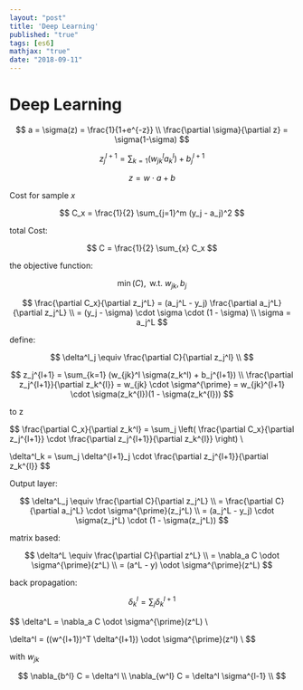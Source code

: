 ```yaml
---
layout: "post"
title: 'Deep Learning'
published: "true"
tags: [es6]
mathjax: "true"
date: "2018-09-11"
---
```


# Deep Learning

$$
a = \sigma(z) = \frac{1}{1+e^{-z}} \\
\frac{\partial \sigma}{\partial z} = \sigma(1-\sigma)
$$

$$
z_j^{l+1} = \sum_{k=1} (w_{jk}^l a_k^l) + b_j^{l+1}
$$

$$
z = w \cdot a + b
$$

Cost for sample $x$

$$
C_x = \frac{1}{2} \sum_{j=1}^m (y_j - a_j)^2
$$

total Cost:

$$
C = \frac{1}{2} \sum_{x} C_x
$$

the objective function:

$$
\min(C), \text{ w.t. } w_{jk}, b_j
$$

$$
\frac{\partial C_x}{\partial z_j^L} = (a_j^L - y_j) \frac{\partial a_j^L}{\partial z_j^L} \\
= (y_j - \sigma) \cdot \sigma \cdot (1 - \sigma) \\
\sigma = a_j^L
$$

define:

$$
\delta^l_j \equiv \frac{\partial C}{\partial z_j^l} \\
$$

$$
z_j^{l+1} = \sum_{k=1} (w_{jk}^l \sigma(z_k^l) + b_j^{l+1}) \\
\frac{\partial z_j^{l+1}}{\partial z_k^{l}} = w_{jk} \cdot \sigma^{\prime} = w_{jk}^{l+1} \cdot \sigma(z_k^{l})(1 - \sigma(z_k^{l}))
$$

to z

$$
\frac{\partial C_x}{\partial z_k^l} = \sum_j \left( \frac{\partial C_x}{\partial z_j^{l+1}} \cdot \frac{\partial z_j^{l+1}}{\partial z_k^{l}} \right) \\

\delta^l_k = \sum_j \delta^{l+1}_j \cdot \frac{\partial z_j^{l+1}}{\partial z_k^{l}}
$$

Output layer:

$$
\delta^L_j \equiv \frac{\partial C}{\partial z_j^L} \\
= \frac{\partial C}{\partial a_j^L} \cdot \sigma^{\prime}(z_j^L) \\
= (a_j^L - y_j) \cdot \sigma(z_j^L) \cdot (1 - \sigma(z_j^L))
$$

matrix based:

$$
\delta^L \equiv \frac{\partial C}{\partial z^L} \\
= \nabla_a C \odot \sigma^{\prime}(z^L) \\
= (a^L - y) \odot \sigma^{\prime}(z^L)
$$

back propagation:

$$
\delta^l_k = \sum_j \delta^{l+1}_k
$$

$$
\delta^L = \nabla_a C \odot \sigma^{\prime}(z^L) \\

\delta^l = ((w^{l+1})^T \delta^{l+1}) \odot \sigma^{\prime}(z^l) \\
$$

with $w_{jk}$

$$
\nabla_{b^l} C = \delta^l \\
\nabla_{w^l} C = \delta^l \sigma^{l-1} \\
$$